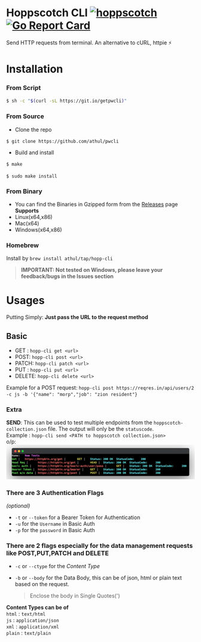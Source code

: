 # Hoppscotch CLI [![hoppscotch](https://img.shields.io/badge/Made_for-Hoppscotch-hex_color_code?logo=Postwoman)](https://hoppscotch.io)  [![Go Report Card](https://goreportcard.com/badge/github.com/athul/pwcli)](https://goreportcard.com/report/github.com/athul/pwcli)

Send HTTP requests from terminal. An alternative to cURL, httpie ⚡️

# Installation

### From Script

```bash
$ sh -c "$(curl -sL https://git.io/getpwcli)"
```

### From Source

- Clone the repo

```
$ git clone https://github.com/athul/pwcli
```

- Build and install

```
$ make

$ sudo make install
```

### From Binary

- You can find the Binaries in Gzipped form from the [Releases](https://github.com/athul/pwcli/releases) page  
  **Supports**
- Linux(x64,x86)
- Mac(x64)
- Windows(x64,x86)

### Homebrew

Install by `brew install athul/tap/hopp-cli`

> **IMPORTANT: Not tested on Windows, please leave your feedback/bugs in the Issues section**

# Usages

Putting Simply: **Just pass the URL to the request method**
## Basic
- GET : `hopp-cli get <url> `
- POST: `hopp-cli post <url> `
- PATCH: `hopp-cli patch <url>`
- PUT : `hopp-cli put <url>`
- DELETE: `hopp-cli delete <url>`

Example for a POST request: 
`hopp-cli post https://reqres.in/api/users/2 -c js -b '{"name": "morp","job": "zion resident"}`

### Extra

**SEND**: This can be used to test multiple endpoints from the `hoppscotch-collection.json` file. The output will only be the `statuscode`.  
Example : `hopp-cli send <PATH to hoppscotch collection.json>`  
o/p:
![](/assets/send.png)


### There are 3 Authentication Flags
*(optional)*        
- `-t` or `--token` for a Bearer Token for Authentication
- `-u` for the `Username` in Basic Auth
- `-p` for the `password` in Basic Auth
### There are 2 flags especially for the data management requests like POST,PUT,PATCH and DELETE
- `-c` or `--ctype` for the *Content Type*

- `-b` or `--body` for the Data Body, this can be of json, html or plain text based on the request. 
  > Enclose the body in Single Quotes(\')

**Content Types can be of**         
`html` : `text/html`   
`js` : `application/json`   
`xml` : `application/xml`   
`plain` : `text/plain`  
